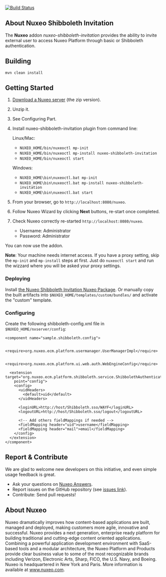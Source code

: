 
[![Build Status](https://qa.nuxeo.org/jenkins/buildStatus/icon?job=master/addons_FT_nuxeo-shibboleth-invitation-master)](https://qa.nuxeo.org/jenkins/job/master/job/addons_FT_nuxeo-shibboleth-invitation-master/)

## About Nuxeo Shibboleth Invitation

The **Nuxeo** addon _nuxeo-shibboleth-invitation_ provides the ability to invite external user to access Nuxeo Platform through basic or Shibboleth authentication.


## Building

    mvn clean install

## Getting Started

1. [Download a Nuxeo server](http://www.nuxeo.com/en/downloads) (the zip version).

2. Unzip it.

3. See Configuring Part.

4. Install nuxeo-shibboleth-invitation plugin from command line:
  
   Linux/Mac:
    - `NUXEO_HOME/bin/nuxeoctl mp-init`
    - `NUXEO_HOME/bin/nuxeoctl mp-install nuxeo-shibboleth-invitation`
    - `NUXEO_HOME/bin/nuxeoctl start`
  
   Windows:
    - `NUXEO_HOME\bin\nuxeoctl.bat mp-init`
    - `NUXEO_HOME\bin\nuxeoctl.bat mp-install nuxeo-shibboleth-invitation`
    - `NUXEO_HOME\bin\nuxeoctl.bat start`

5. From your browser, go to `http://localhost:8080/nuxeo`.

6. Follow Nuxeo Wizard by clicking **Next** buttons, re-start once completed.

7. Check Nuxeo correctly re-started `http://localhost:8080/nuxeo`.
   - Username: Administrator
   - Password: Administrator

You can now use the addon.


**Note**: Your machine needs internet access. If you have a proxy setting, skip the `mp-init` and `mp-install` steps at first. Just do `nuxeoctl start` and run the wizzard where you will be asked your proxy settings.

### Deploying

Install [the Nuxeo Shibboleth Invitation Nuxeo Package](https://connect.nuxeo.com/nuxeo/site/marketplace/package/nuxeo-shibboleth-invitation).
Or manually copy the built artifacts into `$NUXEO_HOME/templates/custom/bundles/` and activate the "custom" template.

### Configuring

Create the following shibboleth-config.xml file in `$NUXEO_HOME/nxserver/config`:

````
<component name="sample.shibboleth.config">

  <require>org.nuxeo.ecm.platform.usermanager.UserManagerImpl</require>

  <require>org.nuxeo.ecm.platform.ui.web.auth.WebEngineConfig</require>

  <extension target="org.nuxeo.ecm.platform.shibboleth.service.ShibbolethAuthenticationService"
    point="config">
    <config>
      <uidHeaders>
        <default>uid</default>
      </uidHeaders>

      <loginURL>http://host/Shibboleth.sso/WAYF</loginURL>
      <logoutURL>http://host/Shibboleth.sso/logout</logoutURL>

      <!-- Add others fieldMappings if needed -->
      <fieldMapping header="uid">username</fieldMapping>
      <fieldMapping header="mail">email</fieldMapping>
    </config>
  </extension>
</component>
````

## Report & Contribute

We are glad to welcome new developers on this initiative, and even simple usage feedback is great.

- Ask your questions on [Nuxeo Answers](http://answers.nuxeo.com).
- Report issues on the GitHub repository (see [issues link](http://github.com/nuxeo/nuxeo-shibboleth-invitation/issues)).
- Contribute: Send pull requests!

## About Nuxeo

Nuxeo dramatically improves how content-based applications are built, managed and deployed, making customers more agile, innovative and successful. Nuxeo provides a next generation, enterprise ready platform for building traditional and cutting-edge content oriented applications. Combining a powerful application development environment with SaaS-based tools and a modular architecture, the Nuxeo Platform and Products provide clear business value to some of the most recognizable brands including Verizon, Electronic Arts, Sharp, FICO, the U.S. Navy, and Boeing. Nuxeo is headquartered in New York and Paris. More information is available at www.nuxeo.com.
